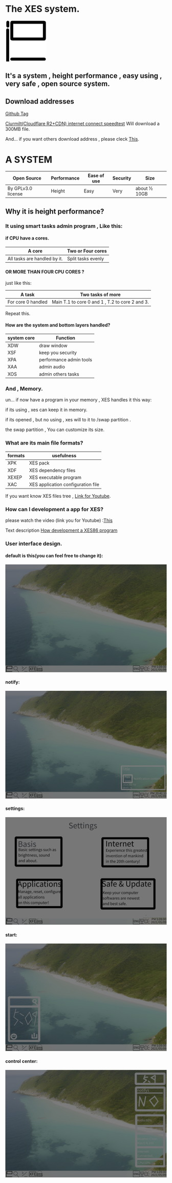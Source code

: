 # The XES system.
<img src="icon/xes logo.png">

## It's a system ,  height performance , easy using , very safe , open source system.

## Download addresses
 [Github Tag](https://github.com/ciurmilt/xes-x86/releases)

[Ciurmilt(Cloudflare R2+CDN) internet connect speedtest](https://867678.xyz/s)  Will download a 300MB file.

And... if you want others download address , please cleck [This](https://a.867678.xyz).

# A SYSTEM

| Open Source        | Performance | Ease of use | Security | Size         |
| ------------------ | ----------- | ----------- | -------- | ------------ |
| By GPLv3.0 license | Height      | Easy        | Very     | about ½ 10GB |

## Why it is height performance?

### It using smart tasks admin program , Like this:

####  if CPU have a cores.

| A core                       | Two or Four cores  |
| ---------------------------- | ------------------ |
| All tasks are handled by it. | Split tasks evenly |

#### OR MORE THAN FOUR CPU CORES ?

just like this:

| A task             | Two tasks of more                               |
| ------------------ | ----------------------------------------------- |
| For core 0 handled | Main T.1 to core 0 and 1 , T.2 to core 2 and 3. |

Repeat this.

#### How are the system and bottom layers handled?

| system core | Function                |
| ----------- | ----------------------- |
| XDW         | draw window             |
| XSF         | keep you security       |
| XPA         | performance admin tools |
| XAA         | admin audio             |
| XOS         | admin others tasks      |

### And , Memory.

un... if now have a program in your memory , XES handles it this way:

if its using , xes can keep it in memory.

if its opened , but no using , xes will to it to /swap partition .

the swap partition , You can customize its size.

### What are its main file formats?

| formats | usefulness                |
| ----------- | ----------------------- |
| XPK         | XES pack             |
| XDF         | XES dependency files       |
| XEXEP         | XES executable program |
| XAC         | XES application configuration file      |

If you want know XES files tree , [Link for Youtube](https://www.youtube.com/embed/wreNyhvzwqw?si=jb5L_vFfuoR2cYdO").

### How can I development a app for XES?
please watch the video (link you for Youtube) :[This](https://www.youtube.com/watch?v=Rt5xTLm6oHA)

Text description [How development a XES86 program](https://github.com/ciurmilt/xes-x86/blob/main/How%20development%20a%20XES86%20program.md)
### User interface design.

#### default is this(you can feel free to change it):
<img src="icon/desktop.png">

#### notify:
<img src="icon/notify.png">

#### settings:

<img src="icon/settings.png">

#### start:
<img src="icon/start.png">

#### control center:
<img src="icon/cc.png">
